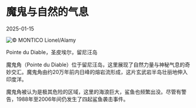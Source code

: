 # 魔鬼与自然的气息

2025-01-15

![](https://cn.bing.com/th?id=OHR.PointeDiable_ZH-CN0610493136_UHD.jpg "© MONTICO Lionel/Alamy")

Pointe du Diable，圣皮埃尔，留尼汪岛

魔鬼角（Pointe du Diable）位于留尼汪岛，这里展现了自然力量与神秘气息的奇妙交汇。魔鬼角由约20万年前内日峰的熔岩流形成，这片玄武岩半岛壮丽地伸入印度洋。

魔鬼角被认为是极其危险的区域，这里的海浪巨大，鲨鱼也频繁出没。尽管有警告，1988年至2006年间仍发生了四起鲨鱼袭击事件。

